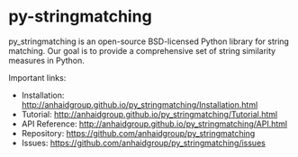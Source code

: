 # py-stringmatching
py_stringmatching is an open-source BSD-licensed Python library for string matching.  Our goal is to provide a comprehensive set of string similarity measures in Python.

Important links:
 * Installation: http://anhaidgroup.github.io/py_stringmatching/Installation.html
 * Tutorial: http://anhaidgroup.github.io/py_stringmatching/Tutorial.html
 * API Reference: http://anhaidgroup.github.io/py_stringmatching/API.html
 * Repository: https://github.com/anhaidgroup/py_stringmatching
 * Issues: https://github.com/anhaidgroup/py_stringmatching/issues
